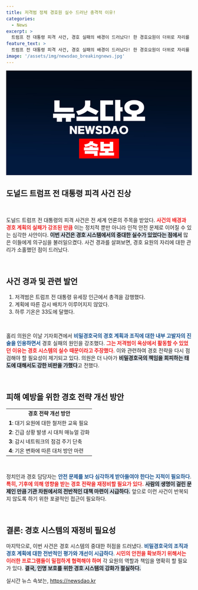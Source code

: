 ```yaml
---
title: 저격범 정체 경호원 실수 드러난 충격적 이유!
categories:
  - News
excerpt: >
  트럼프 전 대통령 피격 사건, 경호 실패의 배경이 드러났다! 한 경호요원이 더위로 자리를 비운 사이 발생한 충격적인 소식. 비밀경호국의 비밀스러운 책임 회피, 그 뒤에는 무엇이 숨겨져 있을까? 클릭을 통해 진실을 파헤쳐 보세요!
feature_text: >
  트럼프 전 대통령 피격 사건, 경호 실패의 배경이 드러났다! 한 경호요원이 더위로 자리를 비운 사이 발생한 충격적인 소식. 비밀경호국의 비밀스러운 책임 회피, 그 뒤에는 무엇이 숨겨져 있을까? 클릭을 통해 진실을 파헤쳐 보세요!
image: '/assets/img/newsdao_breakingnews.jpg'
---
```


<p><img src="/assets/img/newsdao_breakingnews.jpg" alt="flaretime 속보" /></p>

<h2 data-ke-size="size26">도널드 트럼프 전 대통령 피격 사건 진상</h2>

<p data-ke-size="size16">&nbsp;</p>

<p>도널드 트럼프 전 대통령의 피격 사건은 전 세계 언론의 주목을 받았다. <b><span style="color: #ee2323;">사건의 배경과 경호 계획의 실패가 강조된 만큼</span></b> 이는 정치적 뿐만 아니라 인적 안전 문제로 이어질 수 있는 심각한 사안이다. <b><span style="background-color: #21538527;">이번 사건은 경호 시스템에서의 중대한 실수가 있었다는 점에서</span></b> 많은 이들에게 의구심을 불러일으켰다. 사건 경과를 살펴보면, 경호 요원의 자리에 대한 관리가 소홀했던 점이 드러났다.</p>

<p data-ke-size="size16">&nbsp;</p>

<h2 data-ke-size="size26">사건 경과 및 관련 발언</h2>

<ol>
<li>저격범은 트럼프 전 대통령 유세장 인근에서 총격을 감행했다.</li>
<li>계획에 따른 감시 배치가 이루어지지 않았다.</li>
<li>하루 기온은 33도에 달했다.</li>
</ol>

<p data-ke-size="size16">&nbsp;</p>

<p>홀리 의원은 이날 기자회견에서 <b><span style="color: #1a5490;">비밀경호국의 경호 계획과 조직에 대한 내부 고발자의 진술을 인용하면서</span></b> 경호 실패의 원인을 강조했다. <b><span style="color: #ee2323;">그는 저격범이 옥상에서 활동할 수 있었던 이유는 경호 시스템의 실수 때문이라고 주장했다.</span></b> 이와 관련하여 경호 전략을 다시 점검해야 할 필요성이 제기되고 있다. 의원은 더 나아가 <b><span style="background-color: #21538527;">비밀경호국의 책임을 회피하는 태도에 대해서도 강한 비판을 가했다</span></b>고 전했다.</p>

<p data-ke-size="size16">&nbsp;</p>

<h2 data-ke-size="size26">피해 예방을 위한 경호 전략 개선 방안</h2>

<table style="width: 100%; border-collapse: collapse;">
<tr>
<td style="text-align: center; height: 17px;"><b>경호 전략 개선 방안</b></td>
</tr>
<tr>
<td><b>1</b>: 대기 요원에 대한 철저한 교육 필요</td>
</tr>
<tr>
<td><b>2</b>: 긴급 상황 발생 시 대처 매뉴얼 강화</td>
</tr>
<tr>
<td><b>3</b>: 감시 네트워크의 점검 주기 단축</td>
</tr>
<tr>
<td><b>4</b>: 기온 변화에 따른 대처 방안 마련</td>
</tr>
</table>

<p data-ke-size="size16">&nbsp;</p>

<p>정치인과 경호 담당자는 <b><span style="color: #1a5490;">안전 문제를 보다 심각하게 받아들여야 한다는 지적이
필요하다</span></b>. <b><span style="color: #ee2323;">특히, 기후에 의해 영향을 받는 경호 전략을 재정비할 필요가 있다.</span></b> <b><span style="background-color: #21538527;">사람의 생명이 걸린 문제인 만큼 기관 차원에서의 전반적인 대책 마련이 시급하다.</span></b> 앞으로 이런 사건이 반복되지 않도록 하기 위한 포괄적인 접근이 필요하다.</p>

<p data-ke-size="size16">&nbsp;</p>

<h2 data-ke-size="size26">결론: 경호 시스템의 재정비 필요성</h2>

<p><p data-ke-size="size16">마지막으로, 이번 사건은 경호 시스템의 중대한 허점을 드러냈다. <b><span style="color: #1a5490;">비밀경호국의 조직과 경호 계획에 대한 전반적인 평가와 개선이 시급하다</span></b>. <b><span style="color: #ee2323;">시민의 안전을 확보하기 위해서는 이러한 프로그램들이 밀접하게 협력해야 하며</span></b> 각 요원의 역할과 책임을 명확히 할 필요가 있다. <b><span style="background-color: #21538527;">결국, 인명 보호를 위한 경호 시스템의 강화가 절실하다.</span></b></p>
실시간 뉴스 속보는, <a href="https://newsdao.kr" rel="dofollow">https://newsdao.kr</a>


